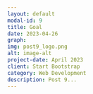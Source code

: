 ```yaml
---
layout: default
modal-id: 9
title: Goal
date: 2023-04-26
graph:
img: post9_logo.png
alt: image-alt
project-date: April 2023
client: Start Bootstrap
category: Web Development
description: Post 9...
---
```

